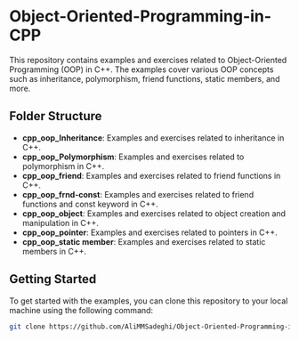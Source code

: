 # Object-Oriented-Programming-in-CPP

This repository contains examples and exercises related to Object-Oriented Programming (OOP) in C++. The examples cover various OOP concepts such as inheritance, polymorphism, friend functions, static members, and more.

## Folder Structure

- **cpp_oop_Inheritance**: Examples and exercises related to inheritance in C++.
- **cpp_oop_Polymorphism**: Examples and exercises related to polymorphism in C++.
- **cpp_oop_friend**: Examples and exercises related to friend functions in C++.
- **cpp_oop_frnd-const**: Examples and exercises related to friend functions and const keyword in C++.
- **cpp_oop_object**: Examples and exercises related to object creation and manipulation in C++.
- **cpp_oop_pointer**: Examples and exercises related to pointers in C++.
- **cpp_oop_static member**: Examples and exercises related to static members in C++.

## Getting Started

To get started with the examples, you can clone this repository to your local machine using the following command:

```sh
git clone https://github.com/AliMMSadeghi/Object-Oriented-Programming-in-CPP.git

